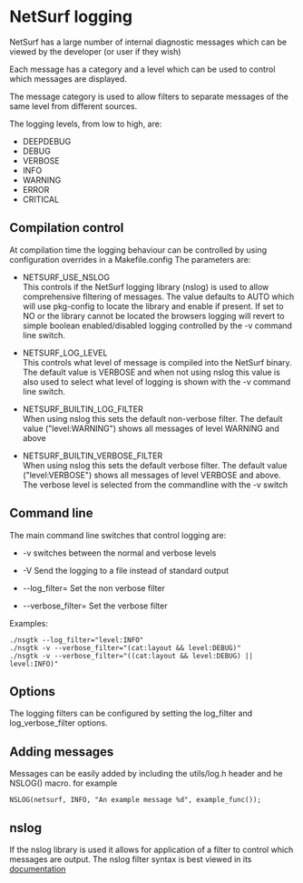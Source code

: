 NetSurf logging
===============

NetSurf has a large number of internal diagnostic messages which can
be viewed by the developer (or user if they wish)

Each message has a category and a level which can be used to control
which messages are displayed.

The message category is used to allow filters to separate messages of
the same level from different sources.

The logging levels, from low to high, are:

  - DEEPDEBUG
  - DEBUG
  - VERBOSE
  - INFO
  - WARNING
  - ERROR
  - CRITICAL

Compilation control
-------------------

At compilation time the logging behaviour can be controlled by using
configuration overrides in a Makefile.config The parameters are:

  - NETSURF_USE_NSLOG  
  This controls if the NetSurf logging library (nslog) is used to
  allow comprehensive filtering of messages. The value defaults to
  AUTO which will use pkg-config to locate the library and enable if
  present. If set to NO or the library cannot be located the browsers
  logging will revert to simple boolean enabled/disabled logging
  controlled by the -v command line switch.
  
  - NETSURF_LOG_LEVEL  
  This controls what level of message is compiled into the NetSurf
  binary. The default value is VERBOSE and when not using nslog this
  value is also used to select what level of logging is shown with the
  -v command line switch.
  
  - NETSURF_BUILTIN_LOG_FILTER  
  When using nslog this sets the default non-verbose filter. The
  default value ("level:WARNING") shows all messages of level WARNING
  and above

  - NETSURF_BUILTIN_VERBOSE_FILTER  
  When using nslog this sets the default verbose filter. The default
  value ("level:VERBOSE") shows all messages of level VERBOSE and
  above. The verbose level is selected from the commandline with the
  -v switch

Command line
------------

The main command line switches that control logging are:

  - -v
  switches between the normal and verbose levels

  - -V <file>
  Send the logging to a file instead of standard output 
  
  - --log_filter=<filter>
  Set the non verbose filter

  - --verbose_filter=<filter>
  Set the verbose filter

Examples:

    ./nsgtk --log_filter="level:INFO"
    ./nsgtk -v --verbose_filter="(cat:layout && level:DEBUG)"
    ./nsgtk -v --verbose_filter="((cat:layout && level:DEBUG) || level:INFO)"

Options
-------

The logging filters can be configured by setting the log_filter and
log_verbose_filter options.

Adding messages
---------------

Messages can be easily added by including the utils/log.h header and
he NSLOG() macro. for example

    NSLOG(netsurf, INFO, "An example message %d", example_func());

nslog
-----

If the nslog library is used it allows for application of a filter to
control which messages are output. The nslog filter syntax is best
viewed in its [documentation](http://source.netsurf-browser.org/libnslog.git/tree/docs/mainpage.md)
